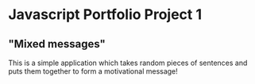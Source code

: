 # Javascript Portfolio Project 1

## "Mixed messages"

This is a simple application which takes random pieces of sentences and puts them together to form a motivational message!
